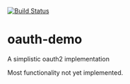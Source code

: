 [![Build Status](https://travis-ci.org/ericdahl/oauth-demo.svg?branch=master)](https://travis-ci.org/ericdahl/oauth-demo)

# oauth-demo

A simplistic oauth2 implementation

Most functionality not yet implemented.